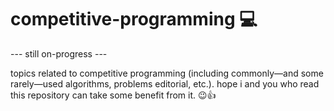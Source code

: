 # competitive-programming 💻

--- still on-progress --- 

topics related to competitive programming (including commonly—and some rarely—used algorithms, problems editorial, etc.).
hope i and you who read this repository can take some benefit from it. 😉👍
